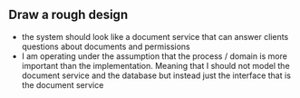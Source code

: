 ## Draw a rough design
- the system should look like a document service that can answer clients questions about documents and permissions
- I am operating under the assumption that the process / domain is more important than the implementation. Meaning that I should not model the document service and the database but instead just the interface that is the document service